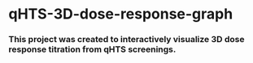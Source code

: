 # qHTS-3D-dose-response-graph
### This project was created to interactively visualize 3D dose response titration from qHTS screenings.
